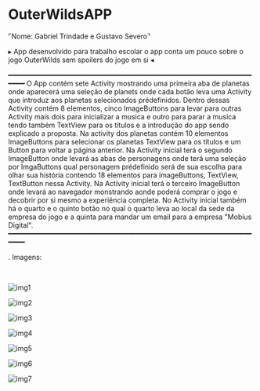 # OuterWildsAPP
⌜Nome: Gabriel Trindade e Gustavo Severo⌝



▸ App desenvolvido para trabalho escolar o app conta um pouco sobre o jogo OuterWilds sem spoilers do jogo em si ◂

━━━━━━━━━━━━━━━━━━━━━━━━━━━━━━━━━━━━━━━━━━━━━━━━━━━━━━━━━━━━━━━
  O App contém sete Activity mostrando uma primeira aba de planetas onde aparecerá uma seleção de planets onde cada botão leva uma Activity que introduz aos planetas selecionados prédefinidos. Dentro dessas Activity contém 8 elementos, cinco ImageButtons para levar para outras Activity mais dois para inicializar a musica e outro para parar a musica tendo também TextView para os títulos e a introdução do app sendo explicado a proposta. 
Na activity dos planetas contém 10 elementos ImageButtons para selecionar os planetas TextView para os títulos e um Button para voltar a página anterior. 
Na Activity inicial terá o segundo ImageButton onde levará as abas de personagens onde terá uma seleção por ImgaButtons qual personagem prédefinido será de sua escolha para olhar sua história contendo 18 elementos para imageButtons, TextView, TextButton nessa Activity.
Na Activity inicial terá o terceiro ImageButton onde levará ao navegador monstrando aonde poderá comprar o jogo e decobrir por si mesmo a experiência completa.
No Activity inicial também há o quarto e o quinto botão no qual o quarto leva ao local da sede da empresa do jogo e a quinta para mandar um email para a empresa "Mobius Digital".
━━━━━━━━━━━━━━━━━━━━━━━━━━━━━━━━━━━━━━━━━━━━━━━━━━━━━━━━━━━━━━━
  
  


.
Imagens:


<br>

![img1](https://github.com/yGabrielT/OuterWildsAPP/assets/95586355/c35e1868-46a5-4387-ba9c-ab7ef148d6ae)

![img2](https://github.com/yGabrielT/OuterWildsAPP/assets/95586355/e6e1a78b-a929-4d99-b10c-e9447177903b)

![img3](https://github.com/yGabrielT/OuterWildsAPP/assets/95586355/cd39726f-1115-493c-88cd-3bd380d0b080)

![img4](https://github.com/yGabrielT/OuterWildsAPP/assets/95586355/5a76bb73-ef55-4dac-9247-ffd03a2cb32d)

![img5](https://github.com/yGabrielT/OuterWildsAPP/assets/95586355/2ec78425-bd15-4b12-afff-6bf3621fd974)

![img6](https://github.com/yGabrielT/OuterWildsAPP/assets/95586355/68709f48-2acd-4706-b513-912a24c2fbe1)

![img7](https://github.com/yGabrielT/OuterWildsAPP/assets/95586355/2c1df3d3-5326-4767-81e0-b7f0aebd020b)
